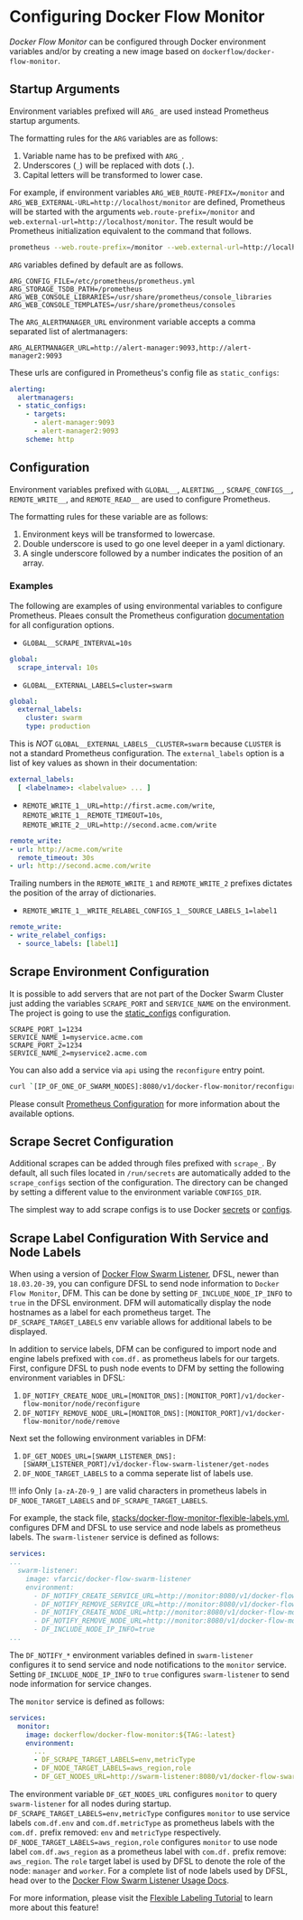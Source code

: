 # Configuring Docker Flow Monitor

*Docker Flow Monitor* can be configured through Docker environment variables and/or by creating a new image based on `dockerflow/docker-flow-monitor`.

## Startup Arguments

Environment variables prefixed will `ARG_` are used instead Prometheus startup arguments.

The formatting rules for the `ARG` variables are as follows:

1. Variable name has to be prefixed with `ARG_`.
2. Underscores (`_`) will be replaced with dots (`.`).
3. Capital letters will be transformed to lower case.

For example, if environment variables `ARG_WEB_ROUTE-PREFIX=/monitor` and `ARG_WEB_EXTERNAL-URL=http://localhost/monitor` are defined, Prometheus will be started with the arguments `web.route-prefix=/monitor` and `web.external-url=http://localhost/monitor`. The result would be Prometheus initialization equivalent to the command that follows.

```bash
prometheus --web.route-prefix=/monitor --web.external-url=http://localhost/monitor
```

`ARG` variables defined by default are as follows.

```
ARG_CONFIG_FILE=/etc/prometheus/prometheus.yml
ARG_STORAGE_TSDB_PATH=/prometheus
ARG_WEB_CONSOLE_LIBRARIES=/usr/share/prometheus/console_libraries
ARG_WEB_CONSOLE_TEMPLATES=/usr/share/prometheus/consoles
```

The `ARG_ALERTMANAGER_URL` environment variable accepts a comma separated list of alertmanagers:

```
ARG_ALERTMANAGER_URL=http://alert-manager:9093,http://alert-manager2:9093
```

These urls are configured in Prometheus's config file as `static_configs`:

```yaml
alerting:
  alertmanagers:
  - static_configs:
    - targets:
      - alert-manager:9093
      - alert-manager2:9093
    scheme: http
```

## Configuration

Environment variables prefixed with `GLOBAL__`, `ALERTING__`, `SCRAPE_CONFIGS__`, `REMOTE_WRITE__`, and `REMOTE_READ__` are used to configure Prometheus.

The formatting rules for these variable are as follows:

1. Environment keys will be transformed to lowercase.
2. Double underscore is used to go one level deeper in a yaml dictionary.
3. A single underscore followed by a number indicates the position of an array.

### Examples

The following are examples of using environmental variables to configure Prometheus. Pleaes consult the Prometheus configuration [documentation](https://prometheus.io/docs/prometheus/latest/configuration/configuration) for all configuration options.

- `GLOBAL__SCRAPE_INTERVAL=10s`

```yaml
global:
  scrape_interval: 10s
```

- `GLOBAL__EXTERNAL_LABELS=cluster=swarm`

```yaml
global:
  external_labels:
    cluster: swarm
    type: production
```

This is *NOT* `GLOBAL__EXTERNAL_LABELS__CLUSTER=swarm` because `CLUSTER` is not a standard Prometheus configuration. The `external_labels` option is a list of key values as shown in their documentation:

```yaml
external_labels:
  [ <labelname>: <labelvalue> ... ]
```

- `REMOTE_WRITE_1__URL=http://first.acme.com/write`, `REMOTE_WRITE_1__REMOTE_TIMEOUT=10s`,
`REMOTE_WRITE_2__URL=http://second.acme.com/write`

```yaml
remote_write:
- url: http://acme.com/write
  remote_timeout: 30s
- url: http://second.acme.com/write
```

Trailing numbers in the `REMOTE_WRITE_1` and `REMOTE_WRITE_2` prefixes dictates the position of the array of dictionaries.

- `REMOTE_WRITE_1__WRITE_RELABEL_CONFIGS_1__SOURCE_LABELS_1=label1`

```yaml
remote_write:
- write_relabel_configs:
  - source_labels: [label1]
```

## Scrape Environment Configuration

It is possible to add servers that are not part of the Docker Swarm Cluster just adding the variables `SCRAPE_PORT` and `SERVICE_NAME` on the environment. The project is going to use the [static_configs](https://prometheus.io/docs/operating/configuration/#<static_config>) configuration.

```
SCRAPE_PORT_1=1234
SERVICE_NAME_1=myservice.acme.com
SCRAPE_PORT_2=1234
SERVICE_NAME_2=myservice2.acme.com
```

You can also add a service via `api` using the `reconfigure` entry point.

```bash
curl `[IP_OF_ONE_OF_SWARM_NODES]:8080/v1/docker-flow-monitor/reconfigure?scrapePort=[PORT]&serviceName=[IP_OR_DOMAIN]&scrapeType=static_configs
```

Please consult [Prometheus Configuration](https://prometheus.io/docs/operating/configuration/) for more information about the available options.

## Scrape Secret Configuration

Additional scrapes can be added through files prefixed with `scrape_`. By default, all such files located in `/run/secrets` are automatically added to the `scrape_configs` section of the configuration. The directory can be changed by setting a different value to the environment variable `CONFIGS_DIR`.

The simplest way to add scrape configs is to use Docker [secrets](https://docs.docker.com/engine/swarm/secrets/) or [configs](https://docs.docker.com/engine/swarm/configs/).


## Scrape Label Configuration With Service and Node Labels

When using a version of [Docker Flow Swarm Listener](https://github.com/vfarcic/docker-flow-swarm-listener), DFSL, newer than `18.03.20-39`, you can configure DFSL to send node information to `Docker Flow Monitor`, DFM. This can be done by setting `DF_INCLUDE_NODE_IP_INFO` to `true` in the DFSL environment. DFM will automatically display the node hostnames as a label for each prometheus target. The `DF_SCRAPE_TARGET_LABELS` env variable allows for additional labels to be displayed.

In addition to service labels, DFM can be configured to import node and engine labels prefixed with `com.df.` as prometheus labels for our targets. First, configure DFSL to push node events to DFM by setting the following environment variables in DFSL:

1. `DF_NOTIFY_CREATE_NODE_URL=[MONITOR_DNS]:[MONITOR_PORT]/v1/docker-flow-monitor/node/reconfigure`
2. `DF_NOTIFY_REMOVE_NODE_URL=[MONITOR_DNS]:[MONITOR_PORT]/v1/docker-flow-monitor/node/remove`

Next set the following environment variables in DFM:

1. `DF_GET_NODES_URL=[SWARM_LISTENER_DNS]:[SWARM_LISTENER_PORT]/v1/docker-flow-swarm-listener/get-nodes`
2. `DF_NODE_TARGET_LABELS` to a comma seperate list of labels use.

!!! info
    Only `[a-zA-Z0-9_]` are valid characters in prometheus labels in `DF_NODE_TARGET_LABELS` and `DF_SCRAPE_TARGET_LABELS`.

For example, the stack file, [stacks/docker-flow-monitor-flexible-labels.yml](https://github.com/docker-flow/docker-flow-monitor/blob/master/stacks/docker-flow-monitor-flexible-labels.yml), configures DFM and DFSL to use service and node labels as prometheus labels. The `swarm-listener` service is defined as follows:

```yaml
services:
...
  swarm-listener:
    image: vfarcic/docker-flow-swarm-listener
    environment:
      - DF_NOTIFY_CREATE_SERVICE_URL=http://monitor:8080/v1/docker-flow-monitor/reconfigure
      - DF_NOTIFY_REMOVE_SERVICE_URL=http://monitor:8080/v1/docker-flow-monitor/remove
      - DF_NOTIFY_CREATE_NODE_URL=http://monitor:8080/v1/docker-flow-monitor/node/reconfigure
      - DF_NOTIFY_REMOVE_NODE_URL=http://monitor:8080/v1/docker-flow-monitor/node/remove
      - DF_INCLUDE_NODE_IP_INFO=true
...
```

The `DF_NOTIFY_*` environment variables defined in `swarm-listener` configures it to send service and node notifications to the `monitor` service. Setting `DF_INCLUDE_NODE_IP_INFO` to `true` configures `swarm-listener` to send node information for service changes.

The `monitor` service is defined as follows:

```yaml
services:
  monitor:
    image: dockerflow/docker-flow-monitor:${TAG:-latest}
    environment:
      ...
      - DF_SCRAPE_TARGET_LABELS=env,metricType
      - DF_NODE_TARGET_LABELS=aws_region,role
      - DF_GET_NODES_URL=http://swarm-listener:8080/v1/docker-flow-swarm-listener/get-nodes
```

The environment variable `DF_GET_NODES_URL` configures `monitor` to query `swarm-listener` for all nodes during startup. `DF_SCRAPE_TARGET_LABELS=env,metricType` configures `monitor` to use service labels `com.df.env` and `com.df.metricType` as prometheus labels with the `com.df.` prefix removed: `env` and `metricType` respectively. `DF_NODE_TARGET_LABELS=aws_region,role` configures `monitor` to use node label `com.df.aws_region` as a prometheus label with `com.df.` prefix remove: `aws_region`. The `role` target label is used by DFSL to denote the role of the node: `manager` and `worker`. For a complete list of node labels used by DFSL, head over to the [Docker Flow Swarm Listener Usage Docs](http://swarmlistener.dockerflow.com/usage/#node-notification).

For more information, please visit the [Flexible Labeling Tutorial](tutorial-flexible-labeling.md) to learn more about this feature!

